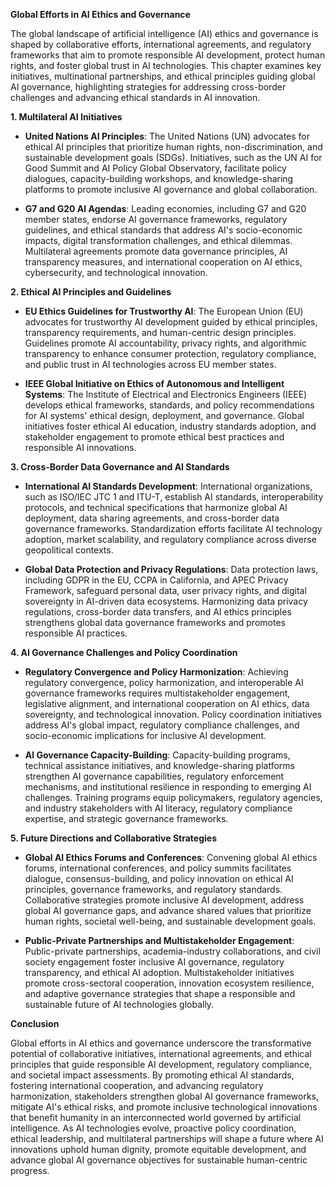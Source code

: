 **Global Efforts in AI Ethics and Governance**

The global landscape of artificial intelligence (AI) ethics and governance is shaped by collaborative efforts, international agreements, and regulatory frameworks that aim to promote responsible AI development, protect human rights, and foster global trust in AI technologies. This chapter examines key initiatives, multinational partnerships, and ethical principles guiding global AI governance, highlighting strategies for addressing cross-border challenges and advancing ethical standards in AI innovation.

**1. Multilateral AI Initiatives**

- **United Nations AI Principles**: The United Nations (UN) advocates for ethical AI principles that prioritize human rights, non-discrimination, and sustainable development goals (SDGs). Initiatives, such as the UN AI for Good Summit and AI Policy Global Observatory, facilitate policy dialogues, capacity-building workshops, and knowledge-sharing platforms to promote inclusive AI governance and global collaboration.
    
- **G7 and G20 AI Agendas**: Leading economies, including G7 and G20 member states, endorse AI governance frameworks, regulatory guidelines, and ethical standards that address AI's socio-economic impacts, digital transformation challenges, and ethical dilemmas. Multilateral agreements promote data governance principles, AI transparency measures, and international cooperation on AI ethics, cybersecurity, and technological innovation.
    

**2. Ethical AI Principles and Guidelines**

- **EU Ethics Guidelines for Trustworthy AI**: The European Union (EU) advocates for trustworthy AI development guided by ethical principles, transparency requirements, and human-centric design principles. Guidelines promote AI accountability, privacy rights, and algorithmic transparency to enhance consumer protection, regulatory compliance, and public trust in AI technologies across EU member states.
    
- **IEEE Global Initiative on Ethics of Autonomous and Intelligent Systems**: The Institute of Electrical and Electronics Engineers (IEEE) develops ethical frameworks, standards, and policy recommendations for AI systems' ethical design, deployment, and governance. Global initiatives foster ethical AI education, industry standards adoption, and stakeholder engagement to promote ethical best practices and responsible AI innovations.
    

**3. Cross-Border Data Governance and AI Standards**

- **International AI Standards Development**: International organizations, such as ISO/IEC JTC 1 and ITU-T, establish AI standards, interoperability protocols, and technical specifications that harmonize global AI deployment, data sharing agreements, and cross-border data governance frameworks. Standardization efforts facilitate AI technology adoption, market scalability, and regulatory compliance across diverse geopolitical contexts.
    
- **Global Data Protection and Privacy Regulations**: Data protection laws, including GDPR in the EU, CCPA in California, and APEC Privacy Framework, safeguard personal data, user privacy rights, and digital sovereignty in AI-driven data ecosystems. Harmonizing data privacy regulations, cross-border data transfers, and AI ethics principles strengthens global data governance frameworks and promotes responsible AI practices.
    

**4. AI Governance Challenges and Policy Coordination**

- **Regulatory Convergence and Policy Harmonization**: Achieving regulatory convergence, policy harmonization, and interoperable AI governance frameworks requires multistakeholder engagement, legislative alignment, and international cooperation on AI ethics, data sovereignty, and technological innovation. Policy coordination initiatives address AI's global impact, regulatory compliance challenges, and socio-economic implications for inclusive AI development.
    
- **AI Governance Capacity-Building**: Capacity-building programs, technical assistance initiatives, and knowledge-sharing platforms strengthen AI governance capabilities, regulatory enforcement mechanisms, and institutional resilience in responding to emerging AI challenges. Training programs equip policymakers, regulatory agencies, and industry stakeholders with AI literacy, regulatory compliance expertise, and strategic governance frameworks.
    

**5. Future Directions and Collaborative Strategies**

- **Global AI Ethics Forums and Conferences**: Convening global AI ethics forums, international conferences, and policy summits facilitates dialogue, consensus-building, and policy innovation on ethical AI principles, governance frameworks, and regulatory standards. Collaborative strategies promote inclusive AI development, address global AI governance gaps, and advance shared values that prioritize human rights, societal well-being, and sustainable development goals.
    
- **Public-Private Partnerships and Multistakeholder Engagement**: Public-private partnerships, academia-industry collaborations, and civil society engagement foster inclusive AI governance, regulatory transparency, and ethical AI adoption. Multistakeholder initiatives promote cross-sectoral cooperation, innovation ecosystem resilience, and adaptive governance strategies that shape a responsible and sustainable future of AI technologies globally.
    

**Conclusion**

Global efforts in AI ethics and governance underscore the transformative potential of collaborative initiatives, international agreements, and ethical principles that guide responsible AI development, regulatory compliance, and societal impact assessments. By promoting ethical AI standards, fostering international cooperation, and advancing regulatory harmonization, stakeholders strengthen global AI governance frameworks, mitigate AI's ethical risks, and promote inclusive technological innovations that benefit humanity in an interconnected world governed by artificial intelligence. As AI technologies evolve, proactive policy coordination, ethical leadership, and multilateral partnerships will shape a future where AI innovations uphold human dignity, promote equitable development, and advance global AI governance objectives for sustainable human-centric progress.